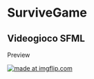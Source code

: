 # **SurviveGame**
## Videogioco SFML

Preview

<a href="https://imgflip.com/gif/3ol557"><img src="https://i.imgflip.com/3ol557.gif" title="made at imgflip.com"/></a>

